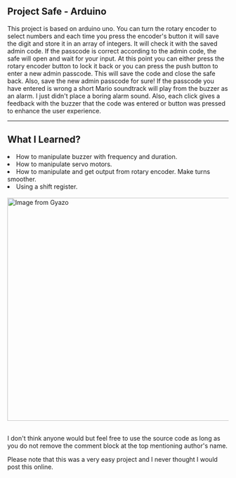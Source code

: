<h2>Project Safe - Arduino</h2>
<p>This project is based on arduino uno. You can turn the rotary encoder to select numbers and each time you press the encoder's button it will save the digit and store it in an array of integers. It will check it with the saved admin code. If the passcode is correct according to the admin code, the safe will open and wait for your input. At this point you can either press the rotary encoder button to lock it back or you can press the push button to enter a new admin passcode. This will save the code and close the safe back. Also, save the new admin passcode for sure! If the passcode you have entered is wrong a short Mario soundtrack will play from the buzzer as an alarm. I just didn't place a boring alarm sound. Also, each click gives a feedback with the buzzer that the code was entered or button was pressed to enhance the user experience.
<br>
<hr>
<h2>What I Learned?</h2>
<li>How to manipulate buzzer with frequency and duration.</li>
<li>How to manipulate servo motors.</li>
<li>How to manipulate and get output from rotary encoder. Make turns smoother.</li>
<li>Using a shift register.</li>
<br>
<a href="https://gyazo.com/c0bf58b61971d8a7c56691d7f044cca6"><img src="https://i.gyazo.com/c0bf58b61971d8a7c56691d7f044cca6.png" alt="Image from Gyazo" width="507"/></a>
<br>
<br>
<p>I don't think anyone would but feel free to use the source code as long as you do not remove the comment block at the top mentioning author's name.</p>
<p>Please note that this was a very easy project and I never thought I would post this online.</p>
